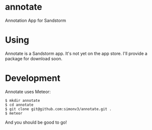 # annotate
Annotation App for Sandstorm

# Using

Annotate is a Sandstorm app. It's not yet on the app store. I'll provide a package for download soon.

# Development

Annotate uses Meteor:

```
$ mkdir annotate
$ cd annotate
$ git clone git@github.com:simonv3/annotate.git .
$ meteor
```

And you should be good to go!

